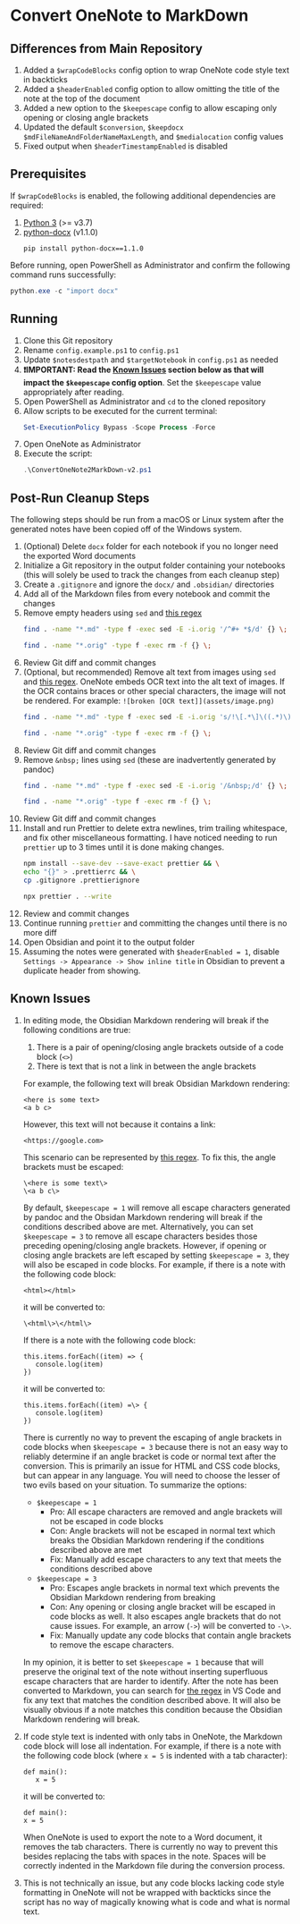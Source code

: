 # Convert OneNote to MarkDown

## Differences from Main Repository

1. Added a `$wrapCodeBlocks` config option to wrap OneNote code style text in
   backticks
1. Added a `$headerEnabled` config option to allow omitting the title of the
   note at the top of the document
1. Added a new option to the `$keepescape` config to allow escaping only opening
   or closing angle brackets
1. Updated the default `$conversion`, `$keepdocx`
   `$mdFileNameAndFolderNameMaxLength`, and `$medialocation` config values
1. Fixed output when `$headerTimestampEnabled` is disabled

## Prerequisites

If `$wrapCodeBlocks` is enabled, the following additional dependencies are
required:

1. [Python 3](https://www.python.org/downloads/) (>= v3.7)
1. [python-docx](https://python-docx.readthedocs.io/en/latest/) (v1.1.0)
   ```
   pip install python-docx==1.1.0
   ```

Before running, open PowerShell as Administrator and confirm the following
command runs successfully:

```powershell
python.exe -c "import docx"
```

## Running

1. Clone this Git repository
1. Rename `config.example.ps1` to `config.ps1`
1. Update `$notesdestpath` and `$targetNotebook` in `config.ps1` as needed
1. **❗IMPORTANT: Read the [Known Issues](#known-issues) section below as that
   will impact the `$keepescape` config option**. Set the `$keepescape` value
   appropriately after reading.
1. Open PowerShell as Administrator and `cd` to the cloned repository
1. Allow scripts to be executed for the current terminal:
   ```powershell
   Set-ExecutionPolicy Bypass -Scope Process -Force
   ```
1. Open OneNote as Administrator
1. Execute the script:
   ```powershell
   .\ConvertOneNote2MarkDown-v2.ps1
   ```

## Post-Run Cleanup Steps

The following steps should be run from a macOS or Linux system after the
generated notes have been copied off of the Windows system.

1. (Optional) Delete `docx` folder for each notebook if you no longer need the
   exported Word documents
1. Initialize a Git repository in the output folder containing your notebooks
   (this will solely be used to track the changes from each cleanup step)
1. Create a `.gitignore` and ignore the `docx/` and `.obsidian/` directories
1. Add all of the Markdown files from every notebook and commit the changes
1. Remove empty headers using `sed` and [this
   regex](https://regex101.com/r/8O0MMB/1)
    ```bash
    find . -name "*.md" -type f -exec sed -E -i.orig '/^#+ *$/d' {} \;
    ```
    ```bash
    find . -name "*.orig" -type f -exec rm -f {} \;
    ```
1. Review Git diff and commit changes
1. (Optional, but recommended) Remove alt text from images using `sed` and [this
   regex](https://regex101.com/r/wTB3VS/1). OneNote embeds OCR text into the alt
   text of images. If the OCR contains braces or other special characters, the
   image will not be rendered. For example: `![broken [OCR
   text]](assets/image.png)`
   ```bash
   find . -name "*.md" -type f -exec sed -E -i.orig 's/!\[.*\]\((.*)\)/![](\1)/g' {} \;
   ```
   ```bash
   find . -name "*.orig" -type f -exec rm -f {} \;
   ```
1. Review Git diff and commit changes
1. Remove `&nbsp;` lines using `sed` (these are inadvertently generated by
   pandoc)
   ```bash
   find . -name "*.md" -type f -exec sed -E -i.orig '/&nbsp;/d' {} \;
   ```
   ```bash
   find . -name "*.orig" -type f -exec rm -f {} \;
   ```
1. Review Git diff and commit changes
1. Install and run Prettier to delete extra newlines, trim trailing whitespace,
   and fix other miscellaneous formatting. I have noticed needing to run
   `prettier` up to 3 times until it is done making changes.
    ```bash
    npm install --save-dev --save-exact prettier && \
    echo "{}" > .prettierrc && \
    cp .gitignore .prettierignore
    ```
    ```bash
    npx prettier . --write
    ```
1. Review and commit changes
1. Continue running `prettier` and committing the changes until there is no more
   diff
1. Open Obsidian and point it to the output folder
1. Assuming the notes were generated with `$headerEnabled = 1`, disable
   `Settings -> Appearance -> Show inline title` in Obsidian to prevent a
   duplicate header from showing.

## Known Issues

1. In editing mode, the Obsidian Markdown rendering will break if the following
   conditions are true:
      1. There is a pair of opening/closing angle brackets outside of a code
         block (`<>`)
      1. There is text that is not a link in between the angle brackets

   For example, the following text will break Obsidian Markdown rendering:
   ```
   <here is some text>
   <a b c>
   ```
   However, this text will not because it contains a link:
   ```
   <https://google.com>
   ```
   This scenario can be represented by [this
   regex](https://regex101.com/r/hFqTwv/4). To fix this, the angle brackets must
   be escaped:
   ```
   \<here is some text\>
   \<a b c\>
   ```
   By default, `$keepescape = 1` will remove all escape characters generated by
   pandoc and the Obsidan Markdown rendering will break if the conditions
   described above are met. Alternatively, you can set `$keepescape = 3` to
   remove all escape characters besides those preceding opening/closing angle
   brackets. However, if opening or closing angle brackets are left escaped by
   setting `$keepescape = 3`, they will also be escaped in code blocks. For
   example, if there is a note with the following code block:
   ```
   <html></html>
   ```
   it will be converted to:
   ```
   \<html\>\</html\>
   ```
   If there is a note with the following code block:
   ```
   this.items.forEach((item) => {
      console.log(item)
   })
   ```
   it will be converted to:
   ```
   this.items.forEach((item) =\> {
      console.log(item)
   })
   ```
   There is currently no way to prevent the escaping of angle brackets in code
   blocks when `$keepescape = 3` because there is not an easy way to reliably
   determine if an angle bracket is code or normal text after the conversion.
   This is primarily an issue for HTML and CSS code blocks, but can appear in
   any language. You will need to choose the lesser of two evils based on your
   situation. To summarize the options:
      * `$keepescape = 1`
         * Pro: All escape characters are removed and angle brackets will not be
           escaped in code blocks
         * Con: Angle brackets will not be escaped in normal text which breaks
           the Obsidian Markdown rendering if the conditions described above are
           met
         * Fix: Manually add escape characters to any text that meets the
           conditions described above
      * `$keepescape = 3`
         * Pro: Escapes angle brackets in normal text which prevents the
           Obsidian Markdown rendering from breaking
         * Con: Any opening or closing angle bracket will be escaped in code
           blocks as well. It also escapes angle brackets that do not cause
           issues. For example, an arrow (`->`) will be converted to `-\>`.
         * Fix: Manually update any code blocks that contain angle brackets to
           remove the escape characters.

   In my opinion, it is better to set `$keepescape = 1` because that will
   preserve the original text of the note without inserting superfluous escape
   characters that are harder to identify. After the note has been converted to
   Markdown, you can search for [the regex](https://regex101.com/r/hFqTwv/4) in
   VS Code and fix any text that matches the condition described above. It will
   also be visually obvious if a note matches this condition because the
   Obsidian Markdown rendering will break.
1. If code style text is indented with only tabs in OneNote, the Markdown code
   block will lose all indentation. For example, if there is a note with the
   following code block (where `x = 5` is indented with a tab character):
   ```
   def main():
      x = 5
   ```
   it will be converted to:
   ```
   def main():
   x = 5
   ```
   When OneNote is used to export the note to a Word document, it removes the
   tab characters. There is currently no way to prevent this besides replacing
   the tabs with spaces in the note. Spaces will be correctly indented in the
   Markdown file during the conversion process.
1. This is not technically an issue, but any code blocks lacking code style
   formatting in OneNote will not be wrapped with backticks since the script has
   no way of magically knowing what is code and what is normal text.
